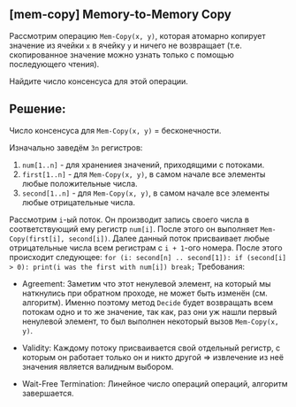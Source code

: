 ## [mem-copy] Memory-to-Memory Copy

Рассмотрим операцию `Mem-Copy(x, y)`, которая атомарно копирует значение из ячейки `x` в ячейку `y` и ничего не возвращает (т.е. скопированное значение можно узнать только с помощью последующего чтения).

Найдите число консенсуса для этой операции.

## Решение:

Число консенсуса для `Mem-Copy(x, y)` = бесконечности.

Изначально заведём `3n` регистров:
1) `num[1..n]` - для хранениея значений, приходящими с потоками.
2) `first[1..n]` - для `Mem-Copy(x, y)`, в самом начале все элементы любые положительные числа.
3) `second[1..n]` - для `Mem-Copy(x, y)`, в самом начале все элементы любые отрицательные числа.

Рассмотрим `i`-ый поток.  Он производит запись своего числа в соответствующий ему регистр `num[i]`. После этого он выполняет `Mem-Copy(first[i], second[i])`. Далее данный поток присваивает любые отрицательные числа всем регистрам с `i + 1`-ого номера. 
После этого происходит следующее:
``
for (i: second[n] .. second[1]):
  if (second[i] > 0):
    print(i was the first with num[i])
    break;
``
Требования:

- Agreement: Заметим что этот ненулевой элемент, на который мы наткнулись при обратном проходе, не может быть изменён (см. алгоритм). Именно поэтому метод `Decide` будет возвращать всем потокам одно и то же значение, так как, раз они уж нашли первый ненулевой элемент, то был выполнен некоторый вызов `Mem-Copy(x, y)`.

- Validity: Каждому потоку присваивается свой отдельный регистр, с которым он работает только он и никто другой => извлечение из неё значения является валидным выбором.

- Wait-Free Termination: Линейное число операций операций, алгоритм завершается.
